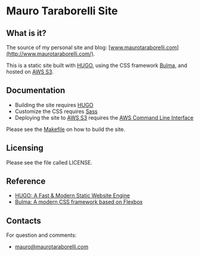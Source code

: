 Mauro Taraborelli Site
======================

What is it?
-----------
The source of my personal site and blog: [www.maurotaraborelli.com](http://www.maurotaraborelli.com/).

This is a static site built with [HUGO](https://gohugo.io/), using the CSS framework
[Bulma](http://bulma.io/), and hosted on [AWS S3](https://aws.amazon.com/s3/).

Documentation
-------------

- Building the site requires [HUGO](https://gohugo.io/)
- Customize the CSS requires [Sass](http://sass-lang.com/)
- Deploying the site to [AWS S3](https://aws.amazon.com/s3/) requires the [AWS Command Line Interface](https://aws.amazon.com/cli/)

Please see the [Makefile](/Makefile) on how to build the site.

Licensing
---------
Please see the file called LICENSE.

Reference
---------

- [HUGO: A Fast & Modern Static Website Engine](https://gohugo.io/)
- [Bulma: A modern CSS framework based on Flexbox](https://bulma.io/)

Contacts
--------
For question and comments:

- [mauro@maurotaraborelli.com](mailto:mauro@maurotaraborelli.com)
